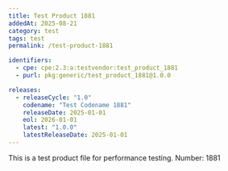```yaml
---
title: Test Product 1881
addedAt: 2025-08-21
category: test
tags: test
permalink: /test-product-1881

identifiers:
  - cpe: cpe:2.3:a:testvendor:test_product_1881
  - purl: pkg:generic/test_product_1881@1.0.0

releases:
  - releaseCycle: "1.0"
    codename: "Test Codename 1881"
    releaseDate: 2025-01-01
    eol: 2026-01-01
    latest: "1.0.0"
    latestReleaseDate: 2025-01-01
---
```


This is a test product file for performance testing. Number: 1881
